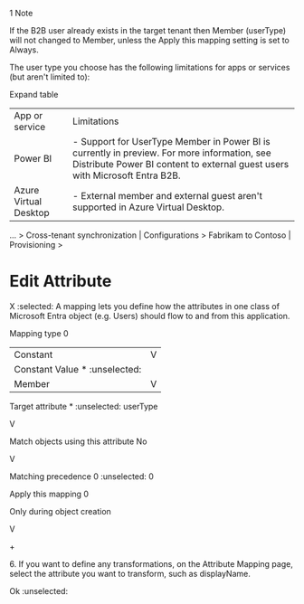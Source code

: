 1 Note

If the B2B user already exists in the target tenant then Member (userType) will not changed to Member, unless the Apply this mapping setting is set to Always.

The user type you choose has the following limitations for apps or services (but aren't limited to):

Expand table

|||
| - | - |
| App or service | Limitations |
| Power BI | - Support for UserType Member in Power BI is currently in preview. For more information, see Distribute Power BI content to external guest users with Microsoft Entra B2B. |
| Azure Virtual Desktop | - External member and external guest aren't supported in Azure Virtual Desktop. |

... > Cross-tenant synchronization | Configurations > Fabrikam to Contoso | Provisioning >


# Edit Attribute

X
 :selected:
A mapping lets you define how the attributes in one class of Microsoft Entra object (e.g. Users) should flow to and from this application.

Mapping type 0

|||
| - | - |
| Constant | V |
| Constant Value \* :unselected: | |
| Member | V |

Target attribute \* :unselected: userType

V

Match objects using this attribute No

V

Matching precedence 0
 :unselected:
0

Apply this mapping 0

Only during object creation

V

\+

6\. If you want to define any transformations, on the Attribute Mapping page, select the attribute you want to transform, such as displayName.

Ok
:unselected: